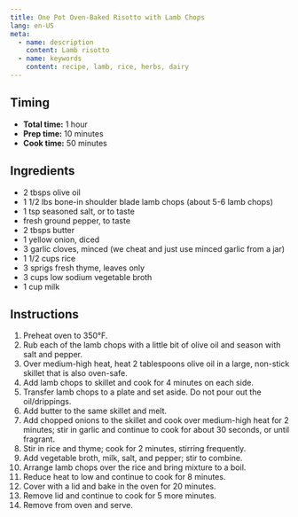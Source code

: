 ```yaml
---
title: One Pot Oven-Baked Risotto with Lamb Chops
lang: en-US
meta:
  - name: description
    content: Lamb risotto
  - name: keywords
    content: recipe, lamb, rice, herbs, dairy
---
```



## Timing
* **Total time:** 1 hour
* **Prep time:** 10 minutes
* **Cook time:** 50 minutes

## Ingredients
* 2 tbsps olive oil
* 1 1/2 lbs bone-in shoulder blade lamb chops (about 5-6 lamb chops)
* 1 tsp seasoned salt, or to taste
* fresh ground pepper, to taste
* 2 tbsps butter
* 1 yellow onion, diced
* 3 garlic cloves, minced (we cheat and just use minced garlic from a jar)
* 1 1/2 cups rice
* 3 sprigs fresh thyme, leaves only
* 3 cups low sodium vegetable broth
* 1 cup milk

## Instructions
1. Preheat oven to 350°F.
2. Rub each of the lamb chops with a little bit of olive oil and season with salt and pepper.
3. Over medium-high heat, heat 2 tablespoons olive oil in a large, non-stick skillet that is also oven-safe.
4. Add lamb chops to skillet and cook for 4 minutes on each side.
5. Transfer lamb chops to a plate and set aside. Do not pour out the oil/drippings.
6. Add butter to the same skillet and melt.
7. Add chopped onions to the skillet and cook over medium-high heat for 2 minutes; stir in garlic and continue to cook for about 30 seconds, or until fragrant.
8. Stir in rice and thyme; cook for 2 minutes, stirring frequently.
9. Add vegetable broth, milk, salt, and pepper; stir to combine.
10. Arrange lamb chops over the rice and bring mixture to a boil.
11. Reduce heat to low and continue to cook for 8 minutes.
12. Cover with a lid and bake in the oven for 20 minutes.
13. Remove lid and continue to cook for 5 more minutes.
14. Remove from oven and serve.